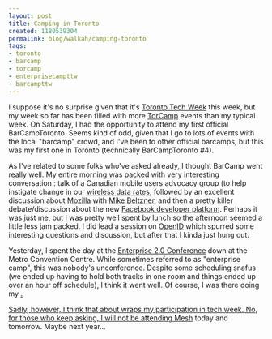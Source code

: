 ```yaml
--- 
layout: post
title: Camping in Toronto
created: 1180539304
permalink: blog/walkah/camping-toronto
tags: 
- toronto
- barcamp
- torcamp
- enterprisecampttw
- barcampttw
---
```

<p>I suppose it's no surprise given that it's <a href="http://www.techweek.to/">Toronto Tech Week</a> this week, but my week so far has been filled with more <a href="http://barcamp.org/TorCamp">TorCamp</a> events than my typical week. On Saturday, I had the opportunity to attend my first official BarCampToronto. Seems kind of odd, given that I go to lots of events with the local "barcamp" crowd, and I've been to other official barcamps, but this was my first one in Toronto (technically BarCampToronto #4).</p>
<p>As I've related to some folks who've asked already, I thought BarCamp went really well. My entire morning was packed with very interesting conversation : talk of a Canadian mobile users advocacy group (to help instigate change in our <a href="http://walkah.net/blog/walkah/wireless-rates-canada">wireless data rates</a>, followed by an excellent discussion about <a href="http://mozilla.org/">Mozilla</a> with <a href="http://beltzner.ca/mike/">Mike Beltzner</a>, and then a pretty killer debate/discussion about the new <a href="http://developers.facebook.com">Facebook developer platform</a>. Perhaps it was just me, but I was pretty well spent by lunch so the afternoon seemed a little less jam packed. I did lead a session on <a href="http://openid.net/">OpenID</a> which spurred some interesting questions and discussion, but after that I kinda just hung out.</p>
<p>Yesterday, I spent the day at the <a href="http://enterprisecamp.org/">Enterprise 2.0 Conference</a> down at the Metro Convention Centre. While sometimes referred to as "enterprise camp", this was nobody's unconference. Despite some scheduling snafus (we ended up having to hold both tracks in one room and things ended up over an hour off schedule), I think it went well. Of course, I was there doing my <a href="http://enterprisecamp.org/node/13>OpenID song and dance</a> again (to a slightly different crowd). There was more interest in OpenID than I had guessed there would be amongst "enterprise" folks. I also learned that a very large insurance company here in Toronto implemented a very openid-like identity system in house a few years ago, and are considering migrating it to an openid-based solution. Very cool!</a>.</p>
<p>Sadly, however, I think that about wraps my participation in tech week. No, for those who keep asking, I will not be attending <a href="http://meshconference.com/">Mesh</a> today and tomorrow. Maybe next year...</p>

